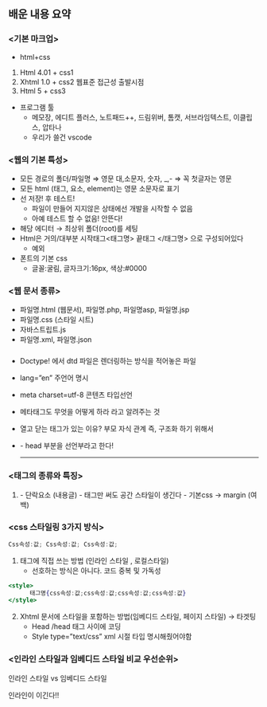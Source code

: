 ## 배운 내용 요약

### <기본 마크업>

- html+css
1. Html 4.01 + css1
2. Xhtml 1.0 + css2 웹표준 접근성 출발시점
3. Html 5 + css3

- 프로그램 툴
    - 메모장, 에디트 플러스, 노트패드++, 드림위버, 톰캣, 서브라임텍스트, 이클립스, 압타나
    - 우리가 쓸건 vscode

### <웹의 기본 특성>

- 모든 경로의 폴더/파일명 ⇒ 영문 대,소문자, 숫자, _,- ⇒ 꼭 첫글자는 영문
- 모든 html (태그, 요소, element)는 영문 소문자로 표기
- 선 저장! 후 테스트!
    - 파일이 만들어 지지않은 상태에선 개발을 시작할 수 없음
    - 아예 테스트 할 수 없음! 안뜬다!
- 해당 에디터 → 최상위 폴더(root)를 세팅
- Html은 거의/대부분 시작태그<태그명> 끝태그 </태그명> 으로 구성되어있다
    - 예외 <meta>
- 폰트의 기본 css
    - 글꼴:굴림,  글자크기:16px, 색상:#0000

### <웹 문서 종류>

- 파일명.html (웹문서), 파일명.php, 파일명asp, 파일명.jsp
- 파일명.css (스타일 시트)
- 자바스트립트.js
- 파일명.xml, 파일명.json

### <html>

- Doctype! 에서 dtd 파일은 렌더링하는 방식을 적어놓은 파일
- lang=”en” 주언어 명시
- meta charset=utf-8 콘텐츠 타입선언
- 메타태그도 무엇을 어떻게 하라 라고 알려주는 것
- 열고 닫는 태그가 있는 이유? 부모 자식 관계 즉, 구조화 하기 위해서
- <title> 전체사이트의 제목 </title>
    - head 부분을 선언부라고 한다!
    
    ---
    

### <태그의 종류와 특징>

1. <p></p>
    - 단락요소 (내용글)
    - 태그만 써도 공간 스타일이 생긴다
        - 기본css → margin (여백)
        

### <css 스타일링 3가지 방식>

```jsx
Css속성:값; Css속성:값; Css속성:값;
```

1. 태그에 직접 쓰는 방법 (인라인 스타일 , 로컬스타일)
    - 선호하는 방식은 아니다. 코드 중복 및 가독성

```jsx
<style>
      태그명{css속성:값;css속성:값;css속성:값;css속성:값}      
</style>
```

2. Xhtml 문서에 스타일을 포함하는 방법(임베디드 스타일, 페이지 스타일) → 타겟팅
    - Head /head  태그 사이에 코딩
    - Style type=”text/css” xml 시절 타입 명시해줬어야함

### <인라인 스타일과 임베디드 스타일 비교 우선순위>

인라인 스타일 vs 임베디드 스타일 

인라인이 이긴다!!

